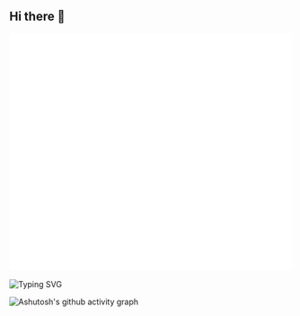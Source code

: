 ## Hi there 👋

<!--
**WillemCode/WillemCode** is a ✨ _special_ ✨ repository because its `README.md` (this file) appears on your GitHub profile.

Here are some ideas to get you started:

- 🔭 I’m currently working on ...
- 🌱 I’m currently learning ...
- 👯 I’m looking to collaborate on ...
- 🤔 I’m looking for help with ...
- 💬 Ask me about ...
- 📫 How to reach me: ...
- 😄 Pronouns: ...
- ⚡ Fun fact: ...
-->

![Metrics](/github-metrics.svg)

![Typing SVG](https://readme-typing-svg.demolab.com/?lines=Hi+there+我是+WillemCode;🔭+热衷于开源与新技术的爱好者;🤔+偶尔折腾一些有趣的小工具并在仓库中分享;✨+希望与更多志同道合的开发者一起学习)

![Ashutosh's github activity graph](https://github-readme-activity-graph.vercel.app/graph?username=WillemCode&theme=github)
